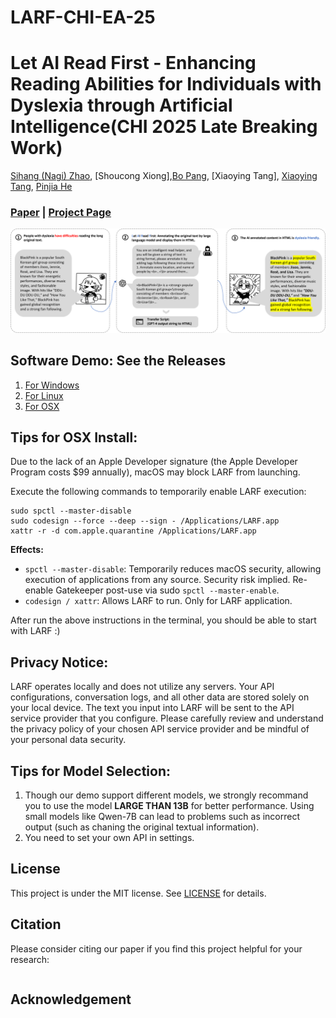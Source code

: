 # LARF-CHI-EA-25
# Let AI Read First - Enhancing Reading Abilities for Individuals with Dyslexia through Artificial Intelligence(CHI 2025 Late Breaking Work)

[Sihang (Nagi) Zhao](https://akutagawa1998.github.io/), [Shoucong Xiong],[Bo Pang](https://github.com/Bloomberg2000), [Xiaoying Tang], [Xiaoying Tang](https://sse.cuhk.edu.cn/en/faculty/tangxiaoying), [Pinjia He](https://pinjiahe.github.io/)
               
### [Paper]() | [Project Page](https://github.com/LARF2025/LARF-CHI-EA-25/)


![Teaser](figure_1.png)

## Software Demo: See the Releases
1. [For Windows](#Windows)
2. [For Linux](#Linux)
3. [For OSX](#OSX)

## Tips for OSX Install:

Due to the lack of an Apple Developer signature (the Apple Developer Program costs $99 annually), macOS may block LARF from launching.

Execute the following commands to temporarily enable LARF execution:

```
sudo spctl --master-disable
sudo codesign --force --deep --sign - /Applications/LARF.app
xattr -r -d com.apple.quarantine /Applications/LARF.app
```

**Effects:**

- `spctl --master-disable`: Temporarily reduces macOS security, allowing execution of applications from any source. Security risk implied. Re-enable Gatekeeper post-use via sudo `spctl --master-enable`.
- `codesign / xattr`: Allows LARF to run. Only for LARF application.

After run the above instructions in the terminal, you should be able to start with LARF :)

## Privacy Notice:

LARF operates locally and does not utilize any servers. Your API configurations, conversation logs, and all other data are stored solely on your local device. The text you input into LARF will be sent to the API service provider that you configure. Please carefully review and understand the privacy policy of your chosen API service provider and be mindful of your personal data security.

## Tips for Model Selection:
1. Though our demo support different models, we strongly recommand you to use the model **LARGE THAN 13B** for better performance.
  Using small models like Qwen-7B can lead to problems such as incorrect output (such as chaning the original textual information).
2. You need to set your own API in settings.

## License <a name="license"></a>

This project is under the MIT license. See [LICENSE](LICENSE) for details.

## Citation <a name="citation"></a>
Please consider citing our paper if you find this project helpful for your research:

```
```



## Acknowledgement <a name="acknowledgement"></a>
